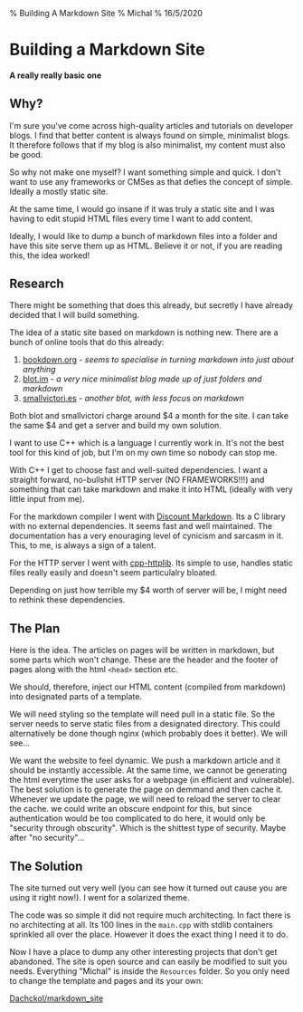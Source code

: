 % Building A Markdown Site
% Michal
% 16/5/2020

# Building a Markdown Site

#### A really really basic one

## Why?

I'm sure you've come across high-quality articles and tutorials on developer blogs. I find that better content is always found on simple, minimalist blogs. It therefore follows that if my blog is also minimalist, my content must also be good.

So why not make one myself? I want something simple and quick. I don't want to use any frameworks or CMSes as that defies the concept of simple. Ideally a mostly static site.

At the same time, I would go insane if it was truly a static site and I was having to edit stupid HTML files every time I want to add content.

Ideally, I would like to dump a bunch of markdown files into a folder and have this site serve them up as HTML. Believe it or not, if you are reading this, the idea worked!

## Research

There might be something that does this already, but secretly I have already decided that I will build something.

The idea of a static site based on markdown is nothing new. There are a bunch of online tools that do this already:

1. [bookdown.org](https://bookdown.org/) - *seems to specialise in turning markdown into just about anything*
1. [blot.im](https://blot.im/) - *a very nice minimalist blog made up of just folders and markdown*
1.  [smallvictori.es](https://www.smallvictori.es) - *another blot, with less focus on markdown*

Both blot and smallvictori charge around $4 a month for the site. I can take the same $4 and get a server and build my own solution.

I want to use C++ which is a language I currently work in. It's not the best tool for this kind of job, but I'm on my own time so nobody can stop me.

With C++ I get to choose fast and well-suited dependencies. I want a straight forward, no-bullshit HTTP server (NO FRAMEWORKS!!!) and something that can take markdown and make it into HTML (ideally with very little input from me).

For the markdown compiler I went with [Discount Markdown](http://www.pell.portland.or.us/~orc/Code/discount/). Its a C library with no external dependencies. It seems fast and well maintained. The documentation has a very enouraging level of cynicism and sarcasm in it. This, to me, is always a sign of a talent.

For the HTTP server I went with [cpp-httplib](https://github.com/yhirose/cpp-httplib). Its simple to use, handles static files really easily and doesn't seem particulalry bloated.

Depending on just how terrible my $4 worth of server will be, I might need to rethink these dependencies.

## The Plan

Here is the idea. The articles on pages will be written in markdown, but some parts which won't change. These are the header and the footer of pages along with the html `<head>` section etc.

We should, therefore, inject our HTML content (compiled from markdown) into designated parts of a template.

We will need styling so the template will need pull in a static file. So the server needs to serve static files from a designated directory. This could alternatively be done though nginx (which probably does it better). We will see...

We want the website to feel dynamic. We push a markdown article and it should be instantly accessible. At the same time, we cannot be generating the html everytime the user asks for a webpage (in efficient and vulnerable). The best solution is to generate the page on demmand and then cache it. Whenever we update the page, we will need to reload the server to clear the cache. we could write an obscure endpoint for this, but since authentication would be too complicated to do here, it would only be "security through obscurity". Which is the shittest type of security. Maybe after "no security"...

## The Solution

The site turned out very well (you can see how it turned out cause you are using it right now!). I went for a solarized theme.

The code was so simple it did not require much architecting. In fact there is no architecting at all. Its 100 lines in the `main.cpp` with stdlib containers sprinkled all over the place. However it does the exact thing I need it to do.

Now I have a place to dump any other interesting projects that don't get abandoned. The site is open source and can easily be modified to suit you needs. Everything "Michal" is inside the `Resources` folder. So you only need to change the template and pages and its your own:

[Dachckol/markdown_site](https://github.com/Dachckol/markdown_website)

